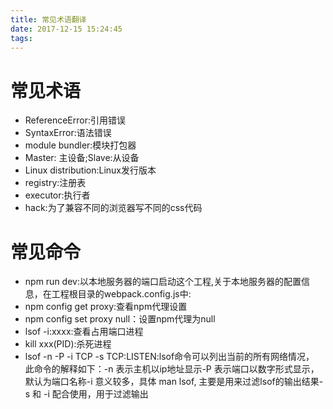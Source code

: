 ```yaml
---
title: 常见术语翻译
date: 2017-12-15 15:24:45
tags:
---
```

# 常见术语
* ReferenceError:引用错误
* SyntaxError:语法错误
* module bundler:模块打包器
* Master: 主设备;Slave:从设备
* Linux distribution:Linux发行版本
* registry:注册表
* executor:执行者
* hack:为了兼容不同的浏览器写不同的css代码

# 常见命令
* npm run dev:以本地服务器的端口启动这个工程,关于本地服务器的配置信息，在工程根目录的webpack.config.js中:
* npm config get proxy:查看npm代理设置
* npm config set proxy null：设置npm代理为null
* lsof -i:xxxx:查看占用端口进程
* kill xxx(PID):杀死进程
* lsof -n -P -i TCP -s TCP:LISTEN:lsof命令可以列出当前的所有网络情况， 此命令的解释如下：-n 表示主机以ip地址显示-P 表示端口以数字形式显示，默认为端口名称-i 意义较多，具体 man lsof, 主要是用来过滤lsof的输出结果-s 和 -i 配合使用，用于过滤输出

